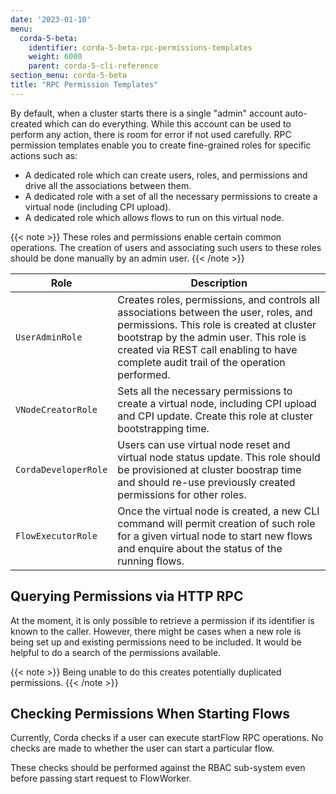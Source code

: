 ```yaml
---
date: '2023-01-10'
menu:
  corda-5-beta:
    identifier: corda-5-beta-rpc-permissions-templates
    weight: 6000
    parent: corda-5-cli-reference
section_menu: corda-5-beta
title: "RPC Permission Templates"
---
```



By default, when a cluster starts there is a single "admin" account auto-created which can do everything. While this account can be used to perform any action, there is room for error if not used carefully. RPC permission templates enable you to create fine-grained roles for specific actions such as:

* A dedicated role which can create users, roles, and permissions and drive all the associations between them.
* A dedicated role with a set of all the necessary permissions to create a virtual node (including CPI upload).
* A dedicated role which allows flows to run on this virtual node.

{{< note >}}
These roles and permissions enable certain common operations. The creation of users and associating such users to these roles should be done manually by an admin user.
{{< /note >}}

| Role   | Description |
| ----------- | ----------- |
| `UserAdminRole` | Creates roles, permissions, and controls all associations between the user, roles, and permissions. This role is created at cluster bootstrap by the admin user. This role is created via REST call enabling to have complete audit trail of the operation performed.       |
| `VNodeCreatorRole` | Sets all the necessary permissions to create a virtual node, including CPI upload and CPI update. Create this role at cluster bootstrapping time.|
| `CordaDeveloperRole` | Users can use virtual node reset and virtual node status update. This role should be provisioned at cluster boostrap time and should re-use previously created permissions for other roles.|
| `FlowExecutorRole`|  Once the virtual node is created, a new CLI command will permit creation of such role for a given virtual node to start new flows and enquire about the status of the running flows.|

## Querying Permissions via HTTP RPC

At the moment, it is only possible to retrieve a permission if its identifier is known to the caller.
However, there might be cases when a new role is being set up and existing permissions need to be included. It would be helpful to do a search of the permissions available.

{{< note >}}
Being unable to do this creates potentially duplicated permissions.
{{< /note >}}

## Checking Permissions When Starting Flows

Currently, Corda checks if a user can execute startFlow RPC operations. No checks are made to whether the user can start a particular flow.

These checks should be performed against the RBAC sub-system even before passing start request to FlowWorker.
